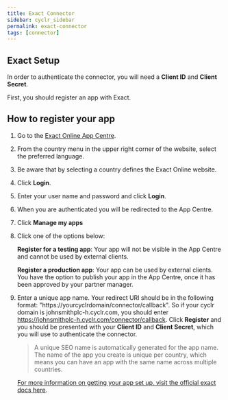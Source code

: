 ```yaml
---
title: Exact Connector
sidebar: cyclr_sidebar
permalink: exact-connector
tags: [connector]
---
```


Exact Setup
---------------
In order to authenticate the connector, you will need a **Client ID** and **Client Secret**.

First, you should register an app with Exact.

How to register your app
---------------

1. Go to the [Exact Online App Centre](https://apps.exactonline.com/).
2. From the country menu in the upper right corner of the website, select the preferred language.
3. Be aware that by selecting a country defines the Exact Online website.
4. Click **Login**.
5. Enter your user name and password and click **Login**.
6. When you are authenticated you will be redirected to the App Centre.
7. Click **Manage my apps**
8. Click one of the options below:

    **Register for a testing app**: Your app will not be visible in the App Centre and cannot be used by external clients.
  
    **Register a production app**: Your app can be used by external clients. You have the option to publish your app in the App Centre, once it has been approved by your partner manager.

9. Enter a unique app name.  Your redirect URI should be in the following format: "https://yourcyclrdomain/connector/callback".  So if your cyclr domain is johnsmithplc-h.cyclr.com, you should enter https://johnsmithplc-h.cyclr.com/connector/callback. Click **Register** and you should be presented with your **Client ID** and **Client Secret**, which you will use to authenticate the connector.

    >A unique SEO name is automatically generated for the app name. The name of the app you create is unique per country, which means you can have an app with the same name across multiple countries.

    [For more information on getting your app set up, visit the official exact docs here](https://support.exactonline.com/community/s/knowledge-base#All-All-DNO-Content-oauth-eol-oauth-devstep1).

